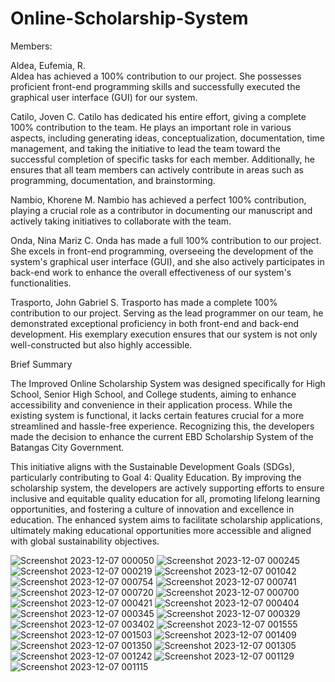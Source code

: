 # Online-Scholarship-System

Members:

Aldea, Eufemia, R.  
Aldea has achieved a 100% contribution to our project. She possesses proficient front-end programming skills and successfully executed 
the graphical user interface (GUI) for our system.   
 
Catilo, Joven C. 
Catilo has dedicated his entire effort, giving a complete 100% contribution to the team. He plays an important role in various aspects, 
including generating ideas, conceptualization, documentation, time management, and taking the initiative to lead the team toward the successful 
completion of specific tasks for each member. Additionally, he ensures that all team members can actively contribute in areas such as programming, 
documentation, and brainstorming.

Nambio, Khorene M. 
Nambio has achieved a perfect 100% contribution, playing a crucial role as a contributor in documenting our manuscript and actively taking 
initiatives to collaborate with the team.

Onda, Nina Mariz C.
Onda has made a full 100% contribution to our project. She excels in front-end programming, overseeing the development of the system's graphical 
user interface (GUI), and she also actively participates in back-end work to enhance the overall effectiveness of our system's functionalities.

Trasporto, John Gabriel S. 
Trasporto has made a complete 100% contribution to our project. Serving as the lead programmer on our team, he demonstrated exceptional 
proficiency in both front-end and back-end development. His exemplary execution ensures that our system is not only well-constructed but also highly accessible.


Brief Summary

The Improved Online Scholarship System was designed specifically for High School, Senior High School, and College students, aiming to enhance 
accessibility and convenience in their application process. While the existing system is functional, it lacks certain features crucial for a 
more streamlined and hassle-free experience. Recognizing this, the developers made the decision to enhance the current EBD Scholarship System 
of the Batangas City Government.

This initiative aligns with the Sustainable Development Goals (SDGs), particularly contributing to Goal 4: Quality Education. By improving 
the scholarship system, the developers are actively supporting efforts to ensure inclusive and equitable quality education for all, promoting 
lifelong learning opportunities, and fostering a culture of innovation and excellence in education. The enhanced system aims to facilitate 
scholarship applications, ultimately making educational opportunities more accessible and aligned with global sustainability objectives.





![Screenshot 2023-12-07 000050](https://github.com/NinaMariz/Online-Scholarship-System/assets/149125304/98cecc04-1ade-4364-86f7-80eb99c1f6dd)
![Screenshot 2023-12-07 000245](https://github.com/NinaMariz/Online-Scholarship-System/assets/149125304/9d6ab18d-c5be-4eeb-b9e5-843b362c9420)
![Screenshot 2023-12-07 000219](https://github.com/NinaMariz/Online-Scholarship-System/assets/149125304/9eb99245-a0c9-4876-9aec-903f0ce222ab)
![Screenshot 2023-12-07 001042](https://github.com/NinaMariz/Online-Scholarship-System/assets/149125304/774036e7-6bff-4db4-8f5c-81a37bdb0899)
![Screenshot 2023-12-07 000754](https://github.com/NinaMariz/Online-Scholarship-System/assets/149125304/39fb4343-6736-4c2c-8cf7-bb8a9545cd45)
![Screenshot 2023-12-07 000741](https://github.com/NinaMariz/Online-Scholarship-System/assets/149125304/0846713b-c7ca-4076-b267-1426b310d607)
![Screenshot 2023-12-07 000720](https://github.com/NinaMariz/Online-Scholarship-System/assets/149125304/86fc0bb4-d84e-4e4c-9526-b1cab154f435)
![Screenshot 2023-12-07 000700](https://github.com/NinaMariz/Online-Scholarship-System/assets/149125304/c20944f7-faab-4900-90aa-9347cf2322ad)
![Screenshot 2023-12-07 000421](https://github.com/NinaMariz/Online-Scholarship-System/assets/149125304/a0ac5c93-8db4-443c-999e-5ac4e9ce7f81)
![Screenshot 2023-12-07 000404](https://github.com/NinaMariz/Online-Scholarship-System/assets/149125304/419fe9a5-4b2f-44d1-b34d-ffb159d2bdca)
![Screenshot 2023-12-07 000345](https://github.com/NinaMariz/Online-Scholarship-System/assets/149125304/355eb0b8-f531-4173-96c8-74d68af4df61)
![Screenshot 2023-12-07 000329](https://github.com/NinaMariz/Online-Scholarship-System/assets/149125304/3e969392-6f96-44b9-8239-72a35626caee)
![Screenshot 2023-12-07 003402](https://github.com/NinaMariz/Online-Scholarship-System/assets/149125304/1ae85a30-35e8-44bb-88da-73ea0f6ca664)
![Screenshot 2023-12-07 001555](https://github.com/NinaMariz/Online-Scholarship-System/assets/149125304/35a5db87-3bfe-4be9-a0d7-38ef8bc91249)
![Screenshot 2023-12-07 001503](https://github.com/NinaMariz/Online-Scholarship-System/assets/149125304/1318bffc-7792-436f-96a8-27962d4b7c77)
![Screenshot 2023-12-07 001409](https://github.com/NinaMariz/Online-Scholarship-System/assets/149125304/d502349b-f6e7-4ac2-9292-83081dc2964a)
![Screenshot 2023-12-07 001350](https://github.com/NinaMariz/Online-Scholarship-System/assets/149125304/506331c2-8359-4d09-8ad5-c588697506ff)
![Screenshot 2023-12-07 001305](https://github.com/NinaMariz/Online-Scholarship-System/assets/149125304/cdc20d81-9b7b-4890-b5c1-585fe4827dc5)
![Screenshot 2023-12-07 001242](https://github.com/NinaMariz/Online-Scholarship-System/assets/149125304/b9dd6248-be1a-41ec-a010-379ff391f038)
![Screenshot 2023-12-07 001129](https://github.com/NinaMariz/Online-Scholarship-System/assets/149125304/eef6c3f0-c72a-4845-bc0f-f930e13aa996)
![Screenshot 2023-12-07 001115](https://github.com/NinaMariz/Online-Scholarship-System/assets/149125304/139b37e6-bd93-4bc7-8d58-e787988d607f)



